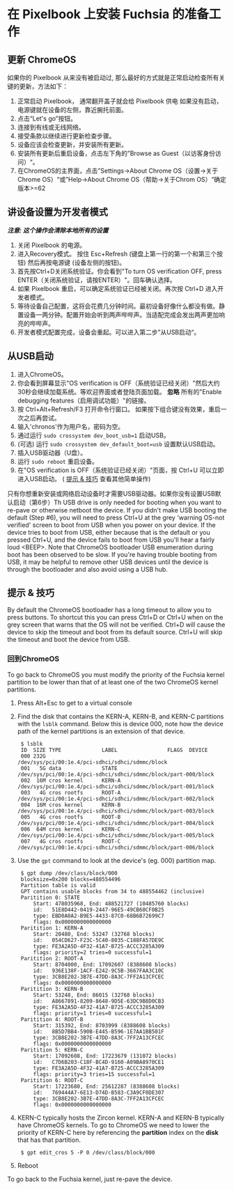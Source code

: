 # 在 Pixelbook 上安装 Fuchsia 的准备工作

## 更新 ChromeOS

如果你的 Pixelbook 从来没有被启动过, 那么最好的方式就是正常启动检查所有关键的更新，方法如下：

1. 正常启动 Pixelbook， 通常翻开盖子就会给 Pixelbook 供电
如果没有启动， 电源键就在设备的左侧，靠近腕托前面。
2. 点击“Let's go”按钮。
3. 连接到有线或无线网络。
4. 接受条款以继续进行更新检查步骤。
5. 设备应该会检查更新，并安装所有更新。
6. 安装所有更新后重启设备，点击左下角的”Browse as Guest（以访客身份访问）“。
7. 在ChromeOS的主界面，点击”Settings->About Chrome OS（设置->关于Chrome OS）“或”Help->About Chrome
OS（帮助->关于Chrom OS）“确定版本&gt;=62

## 讲设备设置为开发者模式
***注意: 这个操作会清除本地所有的设置***

1. 关闭 Pixelbook 的电源。
2. 进入Recovery模式。
按住 Esc+Refresh (键盘上第一行的第一个和第三个按钮)
然后再按电源键 (设备左侧的按钮)。
3. 首先按Ctrl+D关闭系统验证。你会看到"To turn OS verification OFF, press ENTER（关闭系统验证，请按ENTER）"。回车确认选择。
4. 如果 Pixelbook 重启，可以确定系统验证已经被关闭。再次按 Ctrl+D 进入开发者模式。
5. 等待设备自己配置，这将会花费几分钟时间。最初设备好像什么都没有做。静置设备一两分钟。配置开始会听到两声哔哔声。当适配完成会发出两声更加响亮的哔哔声。
6. 开发者模式配置完成，设备会重起。可以进入第二步”从USB启动“。

## 从USB启动

1. 进入ChromeOS。
2. 你会看到屏幕显示"OS verification is OFF（系统验证已经关闭）"然后大约30秒会继续加载系统。等欢迎界面或者登陆页面加载。 **忽略** 所有的"Enable debugging features（启用调试功能）"的链接。
3. 按 Ctrl+Alt+Refresh/F3 打开命令行窗口。 如果按下组合键没有效果，重启一次之后再尝试。
4. 输入'chronos'作为用户名，密码为空。
5. 通过运行 `sudo crossystem dev_boot_usb=1` 启动USB。
6. (可选) 运行 `sudo crossystem dev_default_boot=usb` 设置默认USB启动。
7. 插入USB驱动器（U盘）。
8. 运行 `sudo reboot` 重启设备。
9. 在"OS verification is OFF（系统验证已经关闭）"页面，按 Ctrl+U 可以立即进入USB启动。 ( [提示 & 技巧](#提示--技巧) 查看其他简单操作)

只有你想重新安装或网络启动设备时才需要USB驱动器。如果你没有设置USB默认启动（第6步）Th USB drive is only needed for booting when you want to re-pave or otherwise
netboot the device. If you didn't make USB booting the default (Step #6), you
will need to press Ctrl+U at the grey 'warning OS-not verified' screen to boot
from USB when you power on your device. If the device tries to boot from USB,
either because that is the default or you pressed Ctrl+U, and the device fails
to boot from USB you'll hear a fairly loud &lt;BEEP&gt;. Note that ChromeOS
bootloader USB enumeration during boot has been observed to be slow. If you're
having trouble booting from USB, it may be helpful to remove other USB devices
until the device is through the bootloader and also avoid using a USB hub.

## 提示 & 技巧

By default the ChromeOS bootloader has a long timeout to allow you to press
buttons. To shortcut this you can press Ctrl+D or Ctrl+U when on the grey screen
that warns that the OS will not be verified. Ctrl+D will cause the device to
skip the timeout and boot from its default source. Ctrl+U will skip the timeout
and boot the device from USB.

### 回到ChromeOS

To go back to ChromeOS you must modify the priority of the Fuchsia kernel
partition to be lower than that of at least one of the two ChromeOS kernel
partitions.

1. Press Alt+Esc to get to a virtual console
2. Find the disk that contains the KERN-A, KERN-B, and KERN-C partitions with
the `lsblk` command. Below this is device 000, note how the device path of the
kernel partitions is an extension of that device.

        $ lsblk
        ID  SIZE TYPE             LABEL                FLAGS  DEVICE
        000 232G                                              /dev/sys/pci/00:1e.4/pci-sdhci/sdhci/sdmmc/block
        001   5G data             STATE                       /dev/sys/pci/00:1e.4/pci-sdhci/sdhci/sdmmc/block/part-000/block
        002  16M cros kernel      KERN-A                      /dev/sys/pci/00:1e.4/pci-sdhci/sdhci/sdmmc/block/part-001/block
        003   4G cros rootfs      ROOT-A                      /dev/sys/pci/00:1e.4/pci-sdhci/sdhci/sdmmc/block/part-002/block
        004  16M cros kernel      KERN-B                      /dev/sys/pci/00:1e.4/pci-sdhci/sdhci/sdmmc/block/part-003/block
        005   4G cros rootfs      ROOT-B                      /dev/sys/pci/00:1e.4/pci-sdhci/sdhci/sdmmc/block/part-004/block
        006  64M cros kernel      KERN-C                      /dev/sys/pci/00:1e.4/pci-sdhci/sdhci/sdmmc/block/part-005/block
        007   4G cros rootfs      ROOT-C                      /dev/sys/pci/00:1e.4/pci-sdhci/sdhci/sdmmc/block/part-006/block
3. Use the `gpt` command to look at the device's (eg. 000) partition map.

        $ gpt dump /dev/class/block/000
        blocksize=0x200 blocks=488554496
        Partition table is valid
        GPT contains usable blocks from 34 to 488554462 (inclusive)
        Paritition 0: STATE
            Start: 478035968, End: 488521727 (10485760 blocks)
            id:   51E8D442-0419-2447-96E5-49CB60CF0B25
            type: EBD0A0A2-B9E5-4433-87C0-68B6B72699C7
            flags: 0x0000000000000000
        Paritition 1: KERN-A
            Start: 20480, End: 53247 (32768 blocks)
            id:   054CD627-F23C-5C40-8035-C188FA57DE9C
            type: FE3A2A5D-4F32-41A7-B725-ACCC3285A309
            flags: priority=2 tries=0 successful=1
        Paritition 2: ROOT-A
            Start: 8704000, End: 17092607 (8388608 blocks)
            id:   936E138F-1ACF-E242-9C5B-3667FAA3C10C
            type: 3CB8E202-3B7E-47DD-8A3C-7FF2A13CFCEC
            flags: 0x0000000000000000
        Paritition 3: KERN-B
            Start: 53248, End: 86015 (32768 blocks)
            id:   A8667891-8209-8648-9D5E-63DC9B8D0CB3
            type: FE3A2A5D-4F32-41A7-B725-ACCC3285A309
            flags: priority=1 tries=0 successful=1
        Paritition 4: ROOT-B
            Start: 315392, End: 8703999 (8388608 blocks)
            id:   8B5D7BB4-590B-E445-B596-1E7AA1BB501F
            type: 3CB8E202-3B7E-47DD-8A3C-7FF2A13CFCEC
            flags: 0x0000000000000000
        Paritition 5: KERN-C
            Start: 17092608, End: 17223679 (131072 blocks)
            id:   C7D6B203-C18F-BC4D-9160-A09BA8970CE1
            type: FE3A2A5D-4F32-41A7-B725-ACCC3285A309
            flags: priority=3 tries=15 successful=1
        Paritition 6: ROOT-C
            Start: 17223680, End: 25612287 (8388608 blocks)
            id:   769444A7-6E13-D74D-B583-C3A9CF0DE307
            type: 3CB8E202-3B7E-47DD-8A3C-7FF2A13CFCEC
            flags: 0x0000000000000000
4. KERN-C typically hosts the Zircon kernel. KERN-A and KERN-B typically have
ChromeOS kernels. To go to ChromeOS we need to lower the priority of KERN-C
here by referencing the **partition** index on the **disk** that has that
partition.

        $ gpt edit_cros 5 -P 0 /dev/class/block/000
5. Reboot

To go back to the Fuchsia kernel, just re-pave the device.
